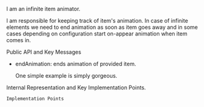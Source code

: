 I am an infinite item animator.

I am responsible for keeping track of item's animation. In case of infinite elements we need to end animation as soon as item goes away and in some cases depending on configuration start on-appear animation when item comes in.

Public API and Key Messages

- endAnimation: ends animation of provided item.

   One simple example is simply gorgeous.
 
Internal Representation and Key Implementation Points.


    Implementation Points